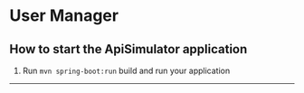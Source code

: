 # User Manager

How to start the ApiSimulator application
---

1. Run `mvn spring-boot:run` build and run your application

---